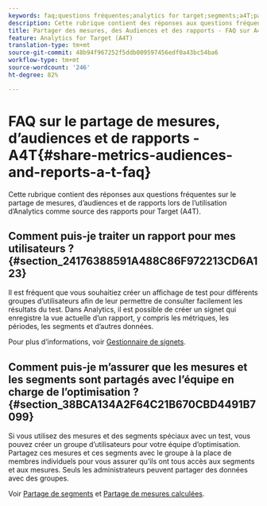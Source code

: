 ```yaml
---
keywords: faq;questions fréquentes;analytics for target;segments;a4T;partager des rapports
description: Cette rubrique contient des réponses aux questions fréquentes sur le partage de mesures, d’audiences et de rapports lors de l’utilisation d’Analytics comme source des rapports pour Target (A4T).
title: Partager des mesures, des Audiences et des rapports - FAQ sur A4T
feature: Analytics for Target (A4T)
translation-type: tm+mt
source-git-commit: 48b94f967252f5ddb009597456edf0a43bc54ba6
workflow-type: tm+mt
source-wordcount: '246'
ht-degree: 82%

---
```



# FAQ sur le partage de mesures, d’audiences et de rapports - A4T{#share-metrics-audiences-and-reports-a-t-faq}

Cette rubrique contient des réponses aux questions fréquentes sur le partage de mesures, d’audiences et de rapports lors de l’utilisation d’Analytics comme source des rapports pour Target (A4T).

## Comment puis-je traiter un rapport pour mes utilisateurs ?{#section_24176388591A488C86F972213CD6A123}

Il est fréquent que vous souhaitiez créer un affichage de test pour différents groupes d’utilisateurs afin de leur permettre de consulter facilement les résultats du test. Dans Analytics, il est possible de créer un signet qui enregistre la vue actuelle d’un rapport, y compris les métriques, les périodes, les segments et d’autres données.

Pour plus d’informations, voir [Gestionnaire de signets](https://experienceleague.adobe.com/docs/analytics/analyze/reports-analytics/bookmarks.html).

## Comment puis-je m’assurer que les mesures et les segments sont partagés avec l’équipe en charge de l’optimisation ?{#section_38BCA134A2F64C21B670CBD4491B7099}

Si vous utilisez des mesures et des segments spéciaux avec un test, vous pouvez créer un groupe d’utilisateurs pour votre équipe d’optimisation. Partagez ces mesures et ces segments avec le groupe à la place de membres individuels pour vous assurer qu’ils ont tous accès aux segments et aux mesures. Seuls les administrateurs peuvent partager des données avec des groupes.

Voir [Partage de segments](https://experienceleague.adobe.com/docs/analytics/components/segmentation/segmentation-workflow/t-seg-share.html) et [Partage de mesures calculées](https://experienceleague.adobe.com/docs/analytics/components/calculated-metrics/calcmetric-workflow/cm-sharing.html).
